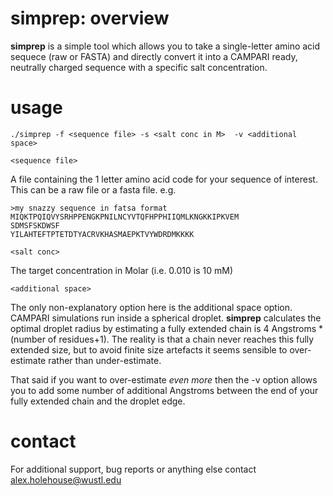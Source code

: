   simprep: overview
=======

**simprep** is a simple tool which allows you to take a single-letter amino acid sequece (raw or FASTA) and directly convert it into a CAMPARI ready, neutrally charged sequence with a specific salt concentration.


 usage
 ====

    ./simprep -f <sequence file> -s <salt conc in M>  -v <additional space>

`<sequence file>`

A file containing the 1 letter amino acid code for your sequence of interest. This can be a raw file or a fasta file. e.g.

    >my snazzy sequence in fatsa format
    MIQKTPQIQVYSRHPPENGKPNILNCYVTQFHPPHIIQMLKNGKKIPKVEM
    SDMSFSKDWSF
    YILAHTEFTPTETDTYACRVKHASMAEPKTVYWDRDMKKKK

`<salt conc>`

The target concentration in Molar (i.e. 0.010 is 10 mM)

`<additional space>`

The only non-explanatory option here is the additional space option. CAMPARI simulations run inside a spherical droplet. **simprep** calculates the optimal droplet radius by estimating a fully extended chain is 4 Angstroms * (number of residues+1). The reality is that a chain never reaches this fully extended size, but to avoid finite size artefacts it seems sensible to over-estimate rather than under-estimate.

That said if you want to over-estimate *even more* then the -v option allows you to add some number of additional Angstroms between the end of your fully extended chain and the droplet edge.

contact
===
For additional support, bug reports or anything else contact alex.holehouse@wustl.edu

  
